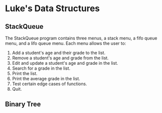 # Luke's Data Structures

StackQueue
-----------
The StackQueue program contains three menus, a stack menu, a fifo queue menu, and a lifo queue menu. 
Each menu allows the user to:
1. Add a student's age and their grade to the list.
2. Remove a student's age and grade from the list.
3. Edit and update a student's age and grade in the list.
4. Search for a grade in the list. 
5. Print the list.
6. Print the average grade in the list. 
7. Test certain edge cases of functions. 
8. Quit.

Binary Tree
-----------


